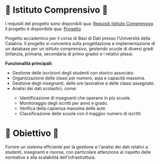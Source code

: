 # 🏫 Istituto Comprensivo 🏫
I requisiti del progetto sono disponibili qua: [Requisiti Istituto Comprensivo](https://github.com/matte18it/IstitutoComprensivo/blob/main/Requisiti.pdf)
<br>
Il progetto è disponibile qua: [Progetto](https://github.com/matte18it/IstitutoComprensivo/blob/main/Progetto.pdf)

Progetto accademico per il corso di Basi di Dati presso l'Università della Calabria. Il progetto si concentra sulla progettazione e implementazione di un database per un istituto comprensivo, gestendo scuole di diversi gradi (infanzia, primaria, secondaria di primo grado) e i relativi plessi.

<strong>Funzionalità principali:</strong>
<ul>
  <li>Gestione delle iscrizioni degli studenti con storico associato.</li>
  <li>Organizzazione delle classi per numero, aula e capacità massima.</li>
  <li>Gestione degli insegnanti, delle ore lavorative e delle classi assegnate.</li>
  <li>Analisi dei dati scolastici, come:</li>
  <ul>
    <li>Identificazione di insegnanti che operano in più scuole.</li>
    <li>Monitoraggio degli iscritti per anno e grado.</li>
    <li>Verifica della capienza massima delle aule.</li>
    <li>Classificazione delle scuole con il maggior numero di iscritti.</li>
  </ul>
</ul>

# 🎯 Obiettivo 🎯
Fornire un sistema efficiente per la gestione e l'analisi dei dati relativi a studenti, insegnanti e risorse, con particolare attenzione al rispetto delle normative e alla scalabilità dell'infrastruttura.
